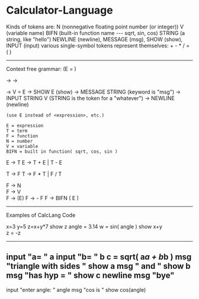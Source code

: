 # Calculator-Language
Kinds of tokens are:
  N (nonnegative floating point number (or integer))
  V (variable name)
  BIFN (built-in function name --- sqrt, sin, cos)
  STRING (a string, like "hello")
  NEWLINE (newline), MESSAGE (msg), SHOW (show), INPUT (input)
  various single-symbol tokens represent themselves:   + - * / = ( )  

---------------------
Context free grammar:  (E = <expression>) 

<statements> -> <statement>
<statements> -> <statement> <statements>

<statement> -> V = E
<statement> -> SHOW E           (show)
<statement> -> MESSAGE STRING   (keyword is "msg")
<statement> -> INPUT STRING V      (STRING is the token for a "whatever")
<statement> -> NEWLINE          (newline)

    (use E instead of <expression>, etc.)
    
    E = expression
    T = term
    F = function
    N = number
    V = variable
    BIFN = built in function( sqrt, cos, sin )

E -> T
E -> T + E | T - E

T -> F
T -> F * T | F / T

F -> N          
F -> V          
F -> (E)
F -> - F
F -> BIFN ( E )

------------------

Examples of CalcLang Code

x=3 
y=5 
z=x+y*7 
show z 
angle = 3.14 
w = sin( angle ) 
show x+y  
z = -z 

---------------------
input "a= " a
input "b= " b
c = sqrt( a*a + b*b )
msg "triangle with sides "  show a
msg " and " show b
msg "has hyp = " show c
newline
msg "bye"
---------------------
input "enter angle: " angle
msg "cos is " show cos(angle)
